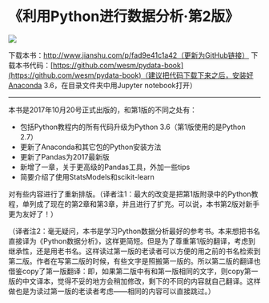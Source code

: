 # 《利用Python进行数据分析·第2版》

![](http://upload-images.jianshu.io/upload_images/7178691-0d965cf51eb5af9e.png?imageMogr2/auto-orient/strip%7CimageView2/2/w/1240)


下载本书：http://www.jianshu.com/p/fad9e41c1a42（更新为GitHub链接）
下载本书代码：[https://github.com/wesm/pydata-book](https://github.com/wesm/pydata-book)（建议把代码下载下来之后，安装好Anaconda 3.6，在目录文件夹中用Jupyter notebook打开）

***

本书是2017年10月20号正式出版的，和第1版的不同之处有：

-  包括Python教程内的所有代码升级为Python 3.6（第1版使用的是Python 2.7）
- 更新了Anaconda和其它包的Python安装方法
- 更新了Pandas为2017最新版
- 新增了一章，关于更高级的Pandas工具，外加一些tips
- 简要介绍了使用StatsModels和scikit-learn

对有些内容进行了重新排版。（译者注1：最大的改变是把第1版附录中的Python教程，单列成了现在的第2章和第3章，并且进行了扩充。可以说，本书第2版对新手更为友好了！）

（译者注2：毫无疑问，本书是学习Python数据分析最好的参考书。本来想把书名直接译为《Python数据分析》，这样更简短。但是为了尊重第1版的翻译，考虑到继承性，还是用老书名。这样读过第一版的老读者可以方便的用之前的书名检索到第二版。作者在写第二版的时候，有些文字是照搬第一版的。所以第二版的翻译也借鉴copy了第一版翻译：即，如果第二版中有和第一版相同的文字，则copy第一版的中文译本，觉得不妥的地方会稍加修改，剩下的不同的内容就自己翻译。这样做也是为读过第一版的老读者考虑——相同的内容可以直接跳过。）
